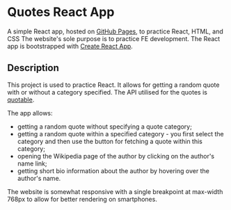 # Quotes React App

A simple React app, hosted on [GitHub Pages](https://nbaldzhiev.github.io/quotes-app/), to practice React, HTML, and CSS The website's sole purpose is to practice FE development. The React app is bootstrapped with [Create React App](https://github.com/facebook/create-react-app).

## Description

This project is used to practice React. It allows for getting a random quote with or without a category specified. The API utilised for the quotes is [quotable](https://github.com/lukePeavey/quotable).

The app allows:
* getting a random quote without specifying a quote category;
* getting a random quote within a specified category - you first select the category and then use the button for fetching a quote within this category;
* opening the Wikipedia page of the author by clicking on the author's name link;
* getting short bio information about the author by hovering over the author's name.

The website is somewhat responsive with a single breakpoint at max-width 768px to allow for better rendering on smartphones.
